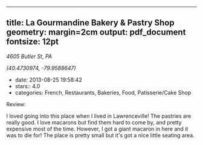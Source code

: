 
---
title: La Gourmandine Bakery & Pastry Shop
geometry: margin=2cm
output: pdf_document
fontsize: 12pt
---

_4605 Butler St_, _PA_

*(40.4730974, -79.9588647)*

- date: 2013-08-25 19:58:42
- stars:: 4.0
-  categories: French, Restaurants, Bakeries, Food, Patisserie/Cake Shop

Review:

I loved going into this place when I lived in Lawrenceville! The pastries are really good. I love macarons but find them hard to come by, and pretty expensive most of the time. However, I got a giant macaron in here and it was to die for! The place is pretty small but it's got a nice little seating area.

